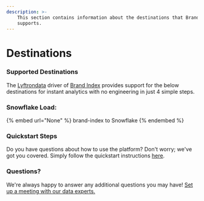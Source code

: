```yaml
---
description: >-
    This section contains information about the destinations that Brand Index
    supports.
---
```


# Destinations

### Supported Destinations

The [Lyftrondata](https://www.lyftrondata.com/) driver of [Brand Index](None) provides support for the below destinations for instant analytics with no engineering in just 4 simple steps.

### Snowflake Load:

{% embed url="None" %}
brand-index to Snowflake
{% endembed %}

### Quickstart Steps

Do you have questions about how to use the platform? Don't worry; we've got you covered. Simply follow the quickstart instructions [here](README.md).

### Questions? <a href="#questions" id="questions"></a>

We're always happy to answer any additional questions you may have! [Set up a meeting with our data experts.](https://www.lyftrondata.com/book-a-meeting/)
